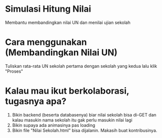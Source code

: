 # Simulasi Hitung Nilai
Membantu membandingkan nilai UN dan menilai ujian sekolah
# Cara menggunakan (Membandingkan Nilai UN)
Tuliskan rata-rata UN sekolah pertama dengan sekolah yang kedua lalu klik "Proses"
# Kalau mau ikut berkolaborasi, tugasnya apa?
1. Bikin backend (beserta databasenya) biar nilai sekolah bisa di-GET dan kalau masukin nama sekolah itu gak perlu masukin nilai lagi
2. Bikin supaya ada animasinya pas loading
3. Bikin file "Nilai Sekolah.html" bisa dijalanin.
Makasih buat kontribusinya.
